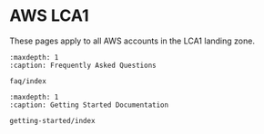 # AWS LCA1

These pages apply to all AWS accounts in the LCA1 landing zone.

```{toctree}
:maxdepth: 1
:caption: Frequently Asked Questions

faq/index

```

```{toctree}
:maxdepth: 1
:caption: Getting Started Documentation

getting-started/index

```
